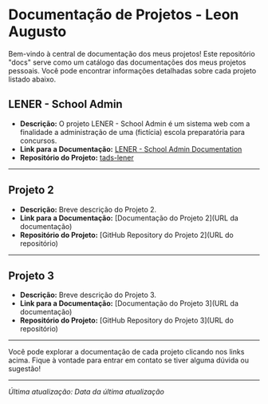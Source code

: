 # Documentação de Projetos - Leon Augusto

Bem-vindo à central de documentação dos meus projetos! Este repositório "docs" serve como um catálogo das documentações dos meus projetos pessoais. Você pode encontrar informações detalhadas sobre cada projeto listado abaixo.

## LENER - School Admin

- **Descrição:** O projeto LENER - School Admin é um sistema web com a finalidade a administração de uma (fictícia) escola preparatória para concursos.
- **Link para a Documentação:** [LENER - School Admin Documentation](https://tads-lener-2ifibgwfr-leon-augusto.vercel.app/)
- **Repositório do Projeto:** [tads-lener](https://github.com/leon-augusto/tads-lener/)

---

## Projeto 2

- **Descrição:** Breve descrição do Projeto 2.
- **Link para a Documentação:** [Documentação do Projeto 2](URL da documentação)
- **Repositório do Projeto:** [GitHub Repository do Projeto 2](URL do repositório)

---

## Projeto 3

- **Descrição:** Breve descrição do Projeto 3.
- **Link para a Documentação:** [Documentação do Projeto 3](URL da documentação)
- **Repositório do Projeto:** [GitHub Repository do Projeto 3](URL do repositório)

---

Você pode explorar a documentação de cada projeto clicando nos links acima. Fique à vontade para entrar em contato se tiver alguma dúvida ou sugestão!

---

_Última atualização: Data da última atualização_
